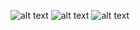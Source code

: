 ![alt text](https://66.media.tumblr.com/9afad50d82b8127ebbd287188785ff2e/tumblr_ozgoaoFQ9c1vfdbcyo3_500.gifv)
![alt text](https://i.pinimg.com/originals/64/84/26/648426b4884055657a9a7d3a5ad70c30.gif)
![alt text](https://i.pinimg.com/originals/19/34/4e/19344efc137dfd9f5d9f54bafa81f399.gif)

<!--
**akane10/akane10** is a ✨ _special_ ✨ repository because its `README.md` (this file) appears on your GitHub profile.

Here are some ideas to get you started:

- 🔭 I’m currently working on ...
- 🌱 I’m currently learning ...
- 👯 I’m looking to collaborate on ...
- 🤔 I’m looking for help with ...
- 💬 Ask me about ...
- 📫 How to reach me: ...
- 😄 Pronouns: ...
- ⚡ Fun fact: ...
-->

